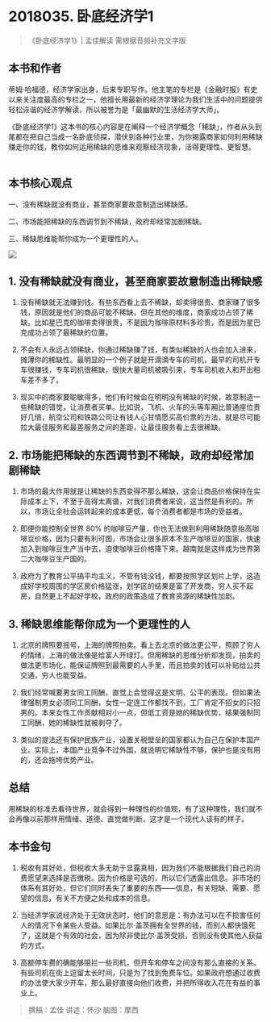 # 2018035. 卧底经济学1
> 《卧底经济学1》| 孟佳解读
需根据音频补充文字版

## 本书和作者
蒂姆·哈福德，经济学家出身，后来专职写作。他主笔的专栏是《金融时报》有史以来关注度最高的专栏之一，他擅长用最新的经济学理论为我们生活中的问题提供轻松诙谐的经济学解读，所以被誉为是「最幽默的生活经济学大师」。

《卧底经济学1》这本书的核心内容是在阐释一个经济学概念「稀缺」，作者从头到尾都在把自己当成一名卧底侦探，潜伏到各种行业里，为你揭露商家如何利用稀缺赚走你的钱，教你如何运用稀缺的思维来观察经济现象，活得更理性、更智慧。    

## 本书核心观点
一、没有稀缺就没有商业，甚至商家要故意制造出稀缺感。

二、市场能把稀缺的东西调节到不稀缺，政府却经常加剧稀缺。

三、稀缺思维能帮你成为一个更理性的人。

![](https://raw.githubusercontent.com/dalong0514/selfstudy/master/图片链接/听书/2018035.jpg)

## 1. 没有稀缺就没有商业，甚至商家要故意制造出稀缺感
1. 没有稀缺就无法赚到钱。有些东西看上去不稀缺，却卖得很贵、商家赚了很多钱，原因就是他们的商品可能不稀缺，但在其他的维度，商家成功占领了稀缺。比如星巴克的咖啡卖得很贵，不是因为咖啡原材料多珍贵，而是因为星巴克成功占领了最稀缺的位置。

2. 不会有人永远占领稀缺，你通过稀缺赚了钱，有类似稀缺的人也会加入进来，摊薄你的稀缺性。最明显的一个例子就是开滴滴专车的司机，最早的司机开专车很赚钱，专车司机很稀缺，很快大量司机被吸引来，专车司机收入和开出租车差不多了。

3. 现实中的商家要聪敏得多，他们有时候会在明明没有稀缺的时候，故意制造一些稀缺的错觉，让消费者买单。比如说，飞机、火车的头等车厢比普通座位贵好几倍，航空公司和铁路公司让有钱人心甘情愿买高价票的方法，就是尽可能拉大最佳服务和最差服务之间的差距，让最佳服务看上去很稀缺。
 
## 2. 市场能把稀缺的东西调节到不稀缺，政府却经常加剧稀缺
1. 市场的最大作用就是让稀缺的东西变得不那么稀缺，这会让商品价格保持在实际成本上下，不至于高得太离谱，对我们消费者来说，这当然是有利的。所以，市场让全社会运转起来的成本更低，每个消费者都是市场的受益者。

2. 即便你能控制全世界 80% 的咖啡豆产量，你也无法做到利用稀缺随意抬高咖啡豆价格，因为只要有利可图，市场会让很多原本不生产咖啡豆的国家，快速加入到咖啡豆生产当中去，迫使咖啡豆价格降下来。越南就是这样成为世界第二大咖啡豆生产国的。

3. 政府为了教育公平搞平均主义，不管有钱没钱，都要按照学区划片上学，这造成好学校周围的学区房价格猛涨，划学区的结果是富了开发商，穷人买不起房，自然更上不起好学校，政府的政策造成了教育资源的稀缺性加剧。

## 3. 稀缺思维能帮你成为一个更理性的人
1. 北京的牌照要摇号，上海的牌照拍卖。看上去北京的做法更公平，照顾了穷人的情绪，上海的做法像是给富人开绿灯。但用稀缺的思维分析却发现，拍卖的做法更市场化，能保证牌照到最需要的人手里，而且拍卖的钱可以补贴给公共交通，穷人也能受益。

2. 我们经常喊要男女同工同酬，直觉上会觉得这是文明、公平的表现。但如果法律强制男女必须同工同酬，女性一定连工作都找不到，工厂肯定不招女的只招男的。本来女性工作贡献相对小一点，但低工资是她的稀缺优势，结果强制同工同酬，她的稀缺性就被剥夺了。

3. 类似的提法还有保护民族产业，设置关税壁垒的国家都认为自己在保护本国产业。实际上，本国产业竞争不过外国，就说明它稀缺性不够，保护也是没有用的，还会拖垮优势产业。

## 总结
用稀缺的标准去看待世界，就会得到一种理性的价值观，有了这种理性，我们就不会再像以前那样用情绪、道德、直觉做判断，这才是一个现代人该有的样子。

## 本书金句
1. 税收有其好处，但税收大多无助于显露真相，因为我们不能根据我们自己的消费愿望来选择是否缴税。因为价格是可选的，所以它们透露出信息。非市场的体系有其好处，但它们同时丢失了重要的东西——信息，有关短缺、需要、愿望的信息，有关不方便之处和成本的信息。

2. 当经济学家说经济处于无效状态时，他们的意思是：有办法可以在不损害任何人的情况下令某些人受益。如果比尔·盖茨拥有全世界的钱，而别人都快饿死了，这就是个有效的社会，因为除非使比尔·盖茨受损，否则没有使其他人获益的方式。

3. 高额停车费的确能够阻拦一些司机，但开车和停车之间没有那么直接的关系。有些司机在街上逗留太长时间，只是为了找到免费车位。如果政府想通过收费的办法使大家少开车，那么最好直接向他们收费，并把所得收入花在有益的事业上。

> 撰稿：孟佳
讲述：怀沙
脑图：摩西